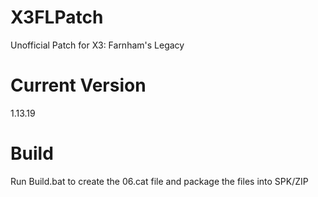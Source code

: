 # X3FLPatch
Unofficial Patch for X3: Farnham's Legacy

# Current Version
1.13.19

# Build
Run Build.bat to create the 06.cat file and package the files into SPK/ZIP
